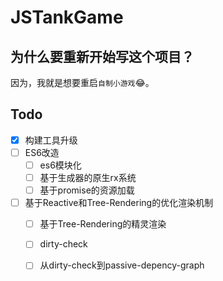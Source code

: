 JSTankGame
==========

## 为什么要重新开始写这个项目？
因为，我就是想要重启`自制小游戏`😂。

## Todo
- [x] 构建工具升级
- [ ] ES6改造
    - [ ] es6模块化
    - [ ] 基于生成器的原生rx系统
    - [ ] 基于promise的资源加载
- [ ] 基于Reactive和Tree-Rendering的优化渲染机制
    - [ ] 基于Tree-Rendering的精灵渲染
    - [ ] dirty-check
    - [ ] 从dirty-check到passive-depency-graph

